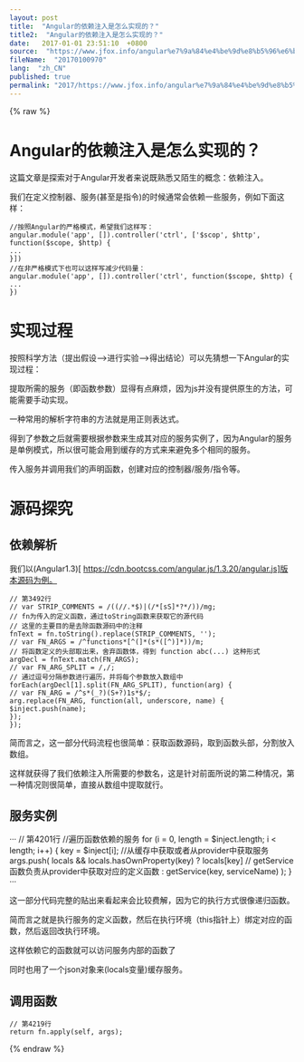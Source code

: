 ```yaml
---
layout: post
title:  "Angular的依赖注入是怎么实现的？"
title2:  "Angular的依赖注入是怎么实现的？"
date:   2017-01-01 23:51:10  +0800
source:  "https://www.jfox.info/angular%e7%9a%84%e4%be%9d%e8%b5%96%e6%b3%a8%e5%85%a5%e6%98%af%e6%80%8e%e4%b9%88%e5%ae%9e%e7%8e%b0%e7%9a%84.html"
fileName:  "20170100970"
lang:  "zh_CN"
published: true
permalink: "2017/https://www.jfox.info/angular%e7%9a%84%e4%be%9d%e8%b5%96%e6%b3%a8%e5%85%a5%e6%98%af%e6%80%8e%e4%b9%88%e5%ae%9e%e7%8e%b0%e7%9a%84.html"
---
```

{% raw %}
# Angular的依赖注入是怎么实现的？ 


 这篇文章是探索对于Angular开发者来说既熟悉又陌生的概念：依赖注入。 

 我们在定义控制器、服务(甚至是指令)的时候通常会依赖一些服务，例如下面这样： 

    //按照Angular的严格模式，希望我们这样写：
    angular.module('app', []).controller('ctrl', ['$scop', $http', function($scope, $http) {
    ...
    }])
    //在非严格模式下也可以这样写减少代码量：
    angular.module('app', []).controller('ctrl', function($scope, $http) {
    ...
    })
    

#  实现过程 

 按照科学方法（提出假设——>进行实验——>得出结论）可以先猜想一下Angular的实现过程： 

 提取所需的服务（即函数参数）显得有点麻烦，因为js并没有提供原生的方法，可能需要手动实现。 

 一种常用的解析字符串的方法就是用正则表达式。 

 得到了参数之后就需要根据参数来生成其对应的服务实例了，因为Angular的服务是单例模式，所以很可能会用到缓存的方式来来避免多个相同的服务。 

 传入服务并调用我们的声明函数，创建对应的控制器/服务/指令等。 

#  源码探究 

##  依赖解析 

 我们以(Angular1.3)[ [ https://cdn.bootcss.com/angular.js/1.3.20/angular.js]版本源码为例。 ](https://www.jfox.info/go.php?url=https://cdn.bootcss.com/angular.js/1.3.20/angular.js]版本源码为例。)

    // 第3492行
    // var STRIP_COMMENTS = /((//.*$)|(/*[sS]*?*/))/mg;
    // fn为传入的定义函数，通过toString函数来获取它的源代码
    // 这里的主要目的是去除函数源码中的注释
    fnText = fn.toString().replace(STRIP_COMMENTS, '');
    // var FN_ARGS = /^functions*[^(]*(s*([^)]*))/m;
    // 将函数定义的头部取出来，舍弃函数体，得到 function abc(...) 这种形式
    argDecl = fnText.match(FN_ARGS);
    // var FN_ARG_SPLIT = /,/;
    // 通过逗号分隔参数进行遍历，并将每个参数放入数组中
    forEach(argDecl[1].split(FN_ARG_SPLIT), function(arg) {
    // var FN_ARG = /^s*(_?)(S+?)1s*$/;
    arg.replace(FN_ARG, function(all, underscore, name) {
    $inject.push(name);
    });
    });
    

 简而言之，这一部分代码流程也很简单：获取函数源码，取到函数头部，分割放入数组。 

 这样就获得了我们依赖注入所需要的参数名，这是针对前面所说的第二种情况，第一种情况则很简单，直接从数组中提取就行。 

##  服务实例 

 ··· 
// 第4201行 
//遍历函数依赖的服务 
for (i = 0, length = $inject.length; i < length; i++) { 
key = $inject[i]; 
//从缓存中获取或者从provider中获取服务 
args.push( 
locals && locals.hasOwnProperty(key) 
? locals[key] 
// getService函数负责从provider中获取对应的定义函数 
: getService(key, serviceName) 
); 
} 
··· 

 这一部分代码完整的贴出来看起来会比较费解，因为它的执行方式很像递归函数。 

 简而言之就是执行服务的定义函数，然后在执行环境（this指针上）绑定对应的函数，然后返回改执行环境。 

 这样依赖它的函数就可以访问服务内部的函数了 

 同时也用了一个json对象来(locals变量)缓存服务。 

##  调用函数 

    // 第4219行
    return fn.apply(self, args);
{% endraw %}
